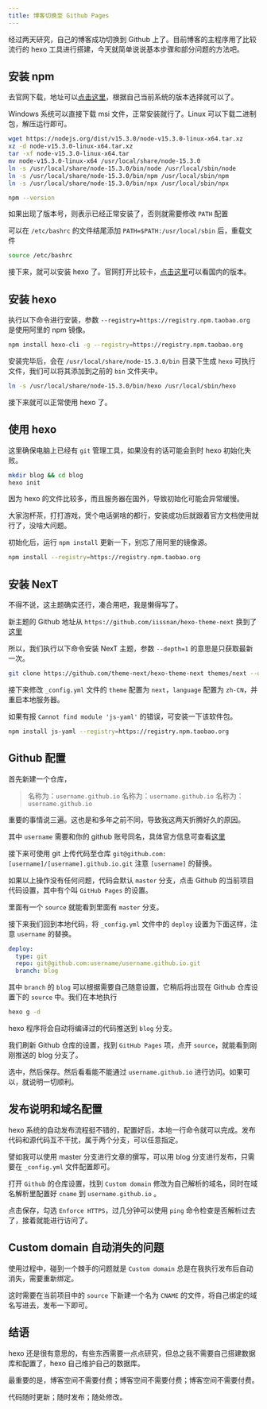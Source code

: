 ```yaml
---
title: 博客切换至 Github Pages
---
```

经过两天研究，自己的博客成功切换到 Github 上了。目前博客的主程序用了比较流行的 hexo 工具进行搭建，今天就简单说说基本步骤和部分问题的方法吧。

<!-- more -->

## 安装 npm

去官网下载，地址可以[点击这里](https://nodejs.org/en/download/current/)，根据自己当前系统的版本选择就可以了。

Windows 系统可以直接下载 msi 文件，正常安装就行了。Linux 可以下载二进制包，解压运行即可。

``` bash
wget https://nodejs.org/dist/v15.3.0/node-v15.3.0-linux-x64.tar.xz
xz -d node-v15.3.0-linux-x64.tar.xz
tar -xf node-v15.3.0-linux-x64.tar
mv node-v15.3.0-linux-x64 /usr/local/share/node-15.3.0
ln -s /usr/local/share/node-15.3.0/bin/node /usr/local/sbin/node
ln -s /usr/local/share/node-15.3.0/bin/npm /usr/local/sbin/npm
ln -s /usr/local/share/node-15.3.0/bin/npx /usr/local/sbin/npx

npm --version
```

如果出现了版本号，则表示已经正常安装了，否则就需要修改 `PATH` 配置

可以在 `/etc/bashrc` 的文件结尾添加 `PATH=$PATH:/usr/local/sbin` 后，重载文件

```bash
source /etc/bashrc
```

接下来，就可以安装 hexo 了。官网打开比较卡，[点击这里](https://hexo.bootcss.com/)可以看国内的版本。

## 安装 hexo

执行以下命令进行安装，参数 `--registry=https://registry.npm.taobao.org` 是使用阿里的 npm 镜像。

``` bash
npm install hexo-cli -g --registry=https://registry.npm.taobao.org
```

安装完毕后，会在 `/usr/local/share/node-15.3.0/bin` 目录下生成 `hexo` 可执行文件，我们可以将其添加到之前的 `bin` 文件夹中。

``` bash
ln -s /usr/local/share/node-15.3.0/bin/hexo /usr/local/sbin/hexo
```

接下来就可以正常使用 hexo 了。

## 使用 hexo

这里确保电脑上已经有 `git` 管理工具，如果没有的话可能会到时 hexo 初始化失败。

``` bash
mkdir blog && cd blog
hexo init
```

因为 hexo 的文件比较多，而且服务器在国外，导致初始化可能会异常缓慢。

大家泡杯茶，打打游戏，煲个电话粥啥的都行，安装成功后就跟着官方文档使用就行了，没啥大问题。

初始化后，运行 `npm install` 更新一下，别忘了用阿里的镜像源。

``` bash
npm install --registry=https://registry.npm.taobao.org
```

## 安装 NexT

不得不说，这主题确实还行，凑合用吧，我是懒得写了。

新主题的 Github 地址从 `https://github.com/iissnan/hexo-theme-next` 换到了 [这里](https://github.com/theme-next/hexo-theme-next)

所以，我们执行以下命令安装 NexT 主题，参数 `--depth=1` 的意思是只获取最新一次。

``` bash
git clone https://github.com/theme-next/hexo-theme-next themes/next --depth=1
```

接下来修改  `_config.yml` 文件的 `theme` 配置为 `next`，`language` 配置为 `zh-CN`，并重启本地服务器。

如果有报 `Cannot find module 'js-yaml'` 的错误，可安装一下该软件包。

``` bash
npm install js-yaml --registry=https://registry.npm.taobao.org
```

## Github 配置

首先新建一个仓库，

> 名称为：`username.github.io`
> 名称为：`username.github.io`
> 名称为：`username.github.io`

重要的事情说三遍。这也是和多年之前不同，导致我这两天折腾好久的原因。

其中 `username` 需要和你的 github 账号同名，具体官方信息可查看[这里](https://pages.github.com/)

接下来可使用 git 上传代码至仓库 `git@github.com:[username]/[username].github.io.git` 注意 `[username]` 的替换。

如果以上操作没有任何问题，代码会默认 `master` 分支，点击 Github 的当前项目代码设置，其中有个叫 `GitHub Pages` 的设置。

里面有一个 `source` 就能看到里面有 `master` 分支。

接下来我们回到本地代码，将 `_config.yml` 文件中的 `deploy` 设置为下面这样，注意 `username` 的替换。

``` yml
deploy:
  type: git
  repo: git@github.com:username/username.github.io.git
  branch: blog
```

其中 `branch` 的 `blog` 可以根据需要自己随意设置，它稍后将出现在 Github 仓库设置下的 `source` 中。我们在本地执行

``` bash
hexo g -d
```

hexo 程序将会自动将编译过的代码推送到 `blog` 分支。

我们刷新 Github 仓库的设置，找到 `GitHub Pages` 项，点开 `source`，就能看到刚刚推送的 blog 分支了。

选中，然后保存。然后看看能不能通过 `username.github.io` 进行访问。如果可以，就说明一切顺利。

## 发布说明和域名配置

hexo 系统的自动发布流程挺不错的，配置好后，本地一行命令就可以完成。发布代码和源代码互不干扰，属于两个分支，可以任意指定。

譬如我可以使用 master 分支进行文章的撰写，可以用 blog 分支进行发布，只需要在 `_config.yml` 文件配置即可。

打开 `Github` 的仓库设置，找到 `Custom domain` 修改为自己解析的域名，同时在域名解析里配置好 `cname` 到 `username.github.io` 。

点击保存，勾选 `Enforce HTTPS`，过几分钟可以使用 `ping` 命令检查是否解析过去了，接着就能进行访问了。

## Custom domain 自动消失的问题

使用过程中，碰到一个棘手的问题就是 `Custom domain` 总是在我执行发布后自动消失，需要重新绑定。

这时需要在当前项目中的 `source` 下新建一个名为 `CNAME` 的文件，将自己绑定的域名写进去，发布一下即可。

## 结语

hexo 还是很有意思的，有些东西需要一点点研究，但总之我不需要自己搭建数据库和配置了，hexo 自己维护自己的数据库。

最重要的是，博客空间不需要付费；博客空间不需要付费；博客空间不需要付费。

代码随时更新；随时发布；随处修改。
